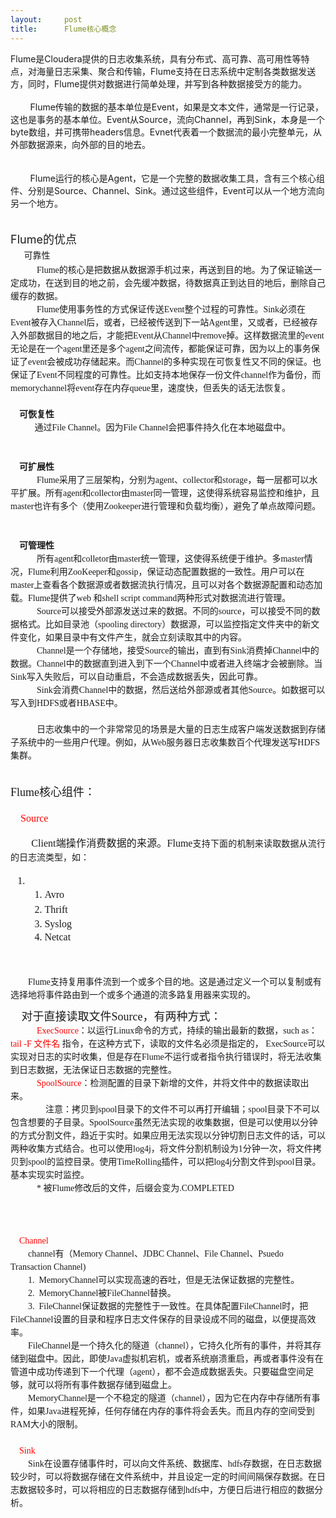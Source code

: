 ```yaml
---
layout:     post
title:      Flume核心概念
---
```

<div id="article_content" class="article_content clearfix csdn-tracking-statistics" data-pid="blog" data-mod="popu_307" data-dsm="post">
								            <link rel="stylesheet" href="https://csdnimg.cn/release/phoenix/template/css/ck_htmledit_views-f76675cdea.css">
						<div class="htmledit_views" id="content_views">
                
<div style="background-color:inherit;"><span></span>Flume是Cloudera提供的日志收集系统，具有分布式、高可靠、高可用性等特点，对海量日志采集、聚合和传输，Flume支持在日志系统中定制各类数据发送方，同时，Flume提供对数据进行简单处理，并写到各种数据接受方的能力。</div>
<div style="background-color:inherit;">        </div>
<div style="background-color:inherit;">        Flume传输的数据的基本单位是Event，如果是文本文件，通常是一行记录，这也是事务的基本单位。Event从Source，流向Channel，再到Sink，本身是一个byte数组，并可携带headers信息。Evnet代表着一个数据流的最小完整单元，从外部数据源来，向外部的目的地去。</div>
<div style="background-color:inherit;"><br style="background-color:inherit;"></div>
<div style="background-color:inherit;"><br style="background-color:inherit;"></div>
<div style="background-color:inherit;">        Flume运行的核心是Agent，它是一个完整的数据收集工具，含有三个核心组件、分别是Source、Channel、Sink。通过这些组件，Event可以从一个地方流向另一个地方。</div>
<div style="background-color:inherit;">        <img src="https://img-blog.csdn.net/20160527105905375" alt=""></div>
<strong></strong>
<div style="background-color:inherit;font-size:14px;"><strong><span style="font-size:14px;background-color:inherit;"><br style="background-color:inherit;"></span></strong></div>
<span style="font-size:18px;background-color:inherit;">Flume的优点</span>
<div style="background-color:inherit;"><span style="font-family:'微软雅黑';font-size:14px;line-height:21px;"><span style="font-size:18px;background-color:inherit;line-height:27px;">    </span><span style="font-size:14px;background-color:inherit;line-height:1.5;"> 可靠性</span></span>
<div style="font-family:'微软雅黑';font-size:14px;line-height:21px;">
<div>            Flume的核心是把数据从数据源手机过来，再送到目的地。为了保证输送一定成功，在送到目的地之前，会先缓冲数据，待数据真正到达目的地后，删除自己缓存的数据。</div>
<div>            Flume使用事务性的方式保证传送Event整个过程的可靠性。Sink必须在Event被存入Channel后，或者，已经被传送到下一站Agent里，又或者，已经被存入外部数据目的地之后，才能把Event从Channel中remove掉。这样数据流里的event无论是在一个agent里还是多个agent之间流传，都能保证可靠，因为以上的事务保证了event会被成功存储起来。而Channel的多种实现在可恢复性又不同的保证。也保证了Event不同程度的可靠性。比如支持本地保存一份文件channel作为备份，而memorychannel将event存在内存queue里，速度快，但丢失的话无法恢复。</div>
<div><strong><span style="font-size:14px;background-color:inherit;"><br style="background-color:inherit;"></span></strong></div>
<div><strong><span style="font-size:14px;background-color:inherit;">    可恢复性    </span></strong></div>
<div><span style="font-size:14px;background-color:inherit;"><strong>           </strong></span>通过File Channel。因为File Channel会把事件持久化在本地磁盘中。</div>
<div><br style="background-color:inherit;"></div>
<div><br style="background-color:inherit;"></div>
<strong><span style="font-size:14px;background-color:inherit;">    可扩展性</span></strong>
<div>            Flume采用了三层架构，分别为agent、collector和storage，每一层都可以水平扩展。所有agent和collector由master同一管理，这使得系统容易监控和维护，且master也许有多个（使用Zookeeper进行管理和负载均衡），避免了单点故障问题。</div>
<div>
<div style="background-color:inherit;"><br style="background-color:inherit;"></div>
<div style="background-color:inherit;"><br style="background-color:inherit;"></div>
</div>
<strong><span style="font-size:14px;background-color:inherit;">    可管理性</span></strong>       <span style="background-color:inherit;">        </span></div>
<div style="font-family:'微软雅黑';font-size:14px;line-height:21px;"><span style="background-color:inherit;">            所有agent和colletor由master统一管理</span><span style="background-color:inherit;">，这使得系统便于维护。多master情况，Flume利用ZooKeeper和gossip，保证动态配置数据的一致性。用户可以在master上查看各个数据源或者数据流执行情况，且可以对各个数据源配置和动态加载。Flume提供了web
 和shell script command两种形式对数据流进行管理。</span><br style="background-color:inherit;"></div>
<div style="font-family:'微软雅黑';font-size:14px;line-height:21px;">            Source可以接受外部源发送过来的数据。不同的source，可以接受不同的数据格式。比如目录池（spooling directory）数据源，可以监控指定文件夹中的新文件变化，如果目录中有文件产生，就会立刻读取其中的内容。</div>
<div style="font-family:'微软雅黑';font-size:14px;line-height:21px;">            Channel是一个存储地，接受Source的输出，直到有Sink消费掉Channel中的数据。Channel中的数据直到进入到下一个Channel中或者进入终端才会被删除。当Sink写入失败后，可以自动重启，不会造成数据丢失，因此可靠。</div>
<div style="font-family:'微软雅黑';font-size:14px;line-height:21px;">            Sink会消费Channel中的数据，然后送给外部源或者其他Source。如数据可以写入到HDFS或者HBASE中。</div>
<div style="font-family:'微软雅黑';font-size:14px;line-height:21px;"><span style="background-color:inherit;line-height:1.5;"><br style="background-color:inherit;"></span></div>
<div style="font-family:'微软雅黑';font-size:14px;line-height:21px;"><span style="background-color:inherit;line-height:1.5;">            日志收集中的一个非常常见的场景是大量的日志生成客户端发送数据到存储子系统中的一些用户代理。例如，从Web服务器日志收集数百个代理发送写HDFS集群。</span></div>
<div style="font-family:'微软雅黑';font-size:14px;line-height:21px;">
<div><img src="https://img-blog.csdn.net/20160527110024345" alt=""><br style="background-color:inherit;"></div>
<div>        </div>
</div>
<div style="font-family:'微软雅黑';font-size:14px;line-height:21px;">
<p style="font-family:Simsun;text-align:justify;">
<span style="background-color:inherit;"><span style="font-size:18px;background-color:inherit;"><span style="line-height:1.5;">Flume核心</span><span style="line-height:1.5;">组件：</span></span></span></p>
<p style="font-family:Simsun;font-size:16px;text-align:justify;">
<span style="line-height:1.5;">    <span style="color:#ff0000;background-color:inherit;"><span style="background-color:inherit;">Source</span></span></span></p>
<p style="font-family:Simsun;font-size:16px;text-align:justify;">
<span style="line-height:1.5;">        Client端操作消费数据的来源。</span><span style="line-height:1.5;">Flume</span><span style="font-size:14px;line-height:1.5;">支持下面的机制来读取数据从流行的日志流类型，如：</span></p>
<ol style="font-family:Simsun;font-size:16px;"><li><ol style="background-color:inherit;"><li style="background-color:inherit;"><span style="text-align:justify;line-height:1.5;">Avro</span></li><li style="background-color:inherit;"><span style="text-align:justify;line-height:1.5;">Thrift</span></li><li style="background-color:inherit;">Syslog</li><li style="background-color:inherit;text-align:justify;">Netcat</li></ol></li></ol></div>
<div style="font-family:'微软雅黑';font-size:14px;line-height:21px;">    <img src="https://img-blog.csdn.net/20160527110103011" alt=""></div>
<div style="font-family:'微软雅黑';font-size:14px;line-height:21px;"><span style="background-color:inherit;line-height:1.5;"></span>
<p style="background-color:inherit;">        Flume支持复用事件流到一个或多个目的地。这是通过定义一个可以复制或有选择地将事件路由到一个或多个通道的流多路复用器来实现的。</p>
</div>
<div style="font-family:'微软雅黑';font-size:14px;line-height:21px;"></div>
<div style="font-family:'微软雅黑';font-size:14px;line-height:21px;"><img src="https://img-blog.csdn.net/20160527110109277" alt=""><br style="background-color:inherit;"></div>
<div style="font-family:'微软雅黑';font-size:14px;line-height:21px;">     <span style="font-size:18px;background-color:inherit;"><span style="background-color:inherit;">对于直接读取文件Source，有两种方式：</span></span></div>
<div style="font-family:'微软雅黑';font-size:14px;line-height:21px;">            <span style="color:#ff0000;background-color:inherit;">ExecSource</span>：以运行Linux命令的方式，持续的输出最新的数据，such as：<span style="color:#ff0000;background-color:inherit;">tail -F 文件名 </span><span style="line-height:1.5;">指令，在这种方式下，读取的文件名必须是指定的，
 ExecSource可以实现对日志的实时收集，但是存在Flume不运行或者指令执行错误时，将无法收集到日志数据，无法保证日志数据的完整性。</span></div>
<div style="font-family:'微软雅黑';font-size:14px;line-height:21px;"><span style="line-height:1.5;">            <span style="color:#ff0000;background-color:inherit;">SpoolSource</span>：检测配置的目录下新增的文件，并将文件中的数据读取出来。</span></div>
<div style="font-family:'微软雅黑';font-size:14px;line-height:21px;"><span style="line-height:1.5;">                注意：拷贝到spool目录下的文件不可以再打开编辑；spool目录下不可以包含想要的子目录。SpoolSource虽然无法实现的收集数据，但是可以使用以分钟的方式分割文件，趋近于实时。如果应用无法实现以分钟切割日志文件的话，可以两种收集方式结合。也可以使用log4j，将文件分割机制设为1分钟一次，将文件拷贝到spool的监控目录。使用TimeRolling插件，可以把log4j分割文件到spool目录。基本实现实时监控。</span></div>
<div style="font-family:'微软雅黑';font-size:14px;line-height:21px;"><span style="line-height:1.5;">            * 被Flume修改后的文件，后缀会变为.COMPLETED</span></div>
<div style="font-family:'微软雅黑';font-size:14px;line-height:21px;"><span style="line-height:1.5;"><br style="background-color:inherit;"></span></div>
<div style="font-family:'微软雅黑';font-size:14px;line-height:21px;"><span style="line-height:1.5;">    </span></div>
<div style="font-family:'微软雅黑';font-size:14px;line-height:21px;"><br style="background-color:inherit;"></div>
<div style="font-family:'微软雅黑';font-size:14px;line-height:21px;">    <span style="background-color:inherit;"><span style="color:#ff0000;background-color:inherit;">Channel</span></span></div>
<div style="font-family:'微软雅黑';font-size:14px;line-height:21px;"><span style="line-height:1.5;">        channel有（Memory Channel、JDBC Channel、File Channel、Psuedo Transaction Channel)</span></div>
<div style="font-family:'微软雅黑';font-size:14px;line-height:21px;"><span style="line-height:1.5;">        1.  MemoryChannel可以实现高速的吞吐，但是无法保证数据的完整性。</span></div>
<div style="font-family:'微软雅黑';font-size:14px;line-height:21px;"><span style="line-height:1.5;">        2.  MemoryChannel被FileChannel替换。</span></div>
<div style="font-family:'微软雅黑';font-size:14px;line-height:21px;"><span style="line-height:1.5;">        3.  FileChannel保证数据的完整性于一致性。在具体配置FileChannel时，把FileChannel设置的目录和程序日志文件保存的目录设成不同的磁盘，以便提高效率。</span></div>
<div style="font-family:'微软雅黑';font-size:14px;line-height:21px;"><span style="line-height:1.5;">        FileChannel是一个持久化的隧道（channel），它持久化所有的事件，并将其存储到磁盘中。因此，即使Java虚拟机宕机，或者系统崩溃重启，再或者事件没有在管道中成功传递到下一个代理（agent），都不会造成数据丢失。只要磁盘空间足够，就可以将所有事件数据存储到磁盘上。  
   </span></div>
<div style="font-family:'微软雅黑';font-size:14px;line-height:21px;"><span style="line-height:1.5;">        MemoryChannel是一个不稳定的隧道（channel），因为它在内存中存储所有事件，如果Java进程死掉，任何存储在内存的事件将会丢失。而且内存的空间受到RAM大小的限制。</span></div>
<div style="font-family:'微软雅黑';font-size:14px;line-height:21px;"><br style="background-color:inherit;"></div>
<div style="font-family:'微软雅黑';font-size:14px;line-height:21px;">   <span style="background-color:inherit;"><span style="color:#ff0000;background-color:inherit;"> Sink</span></span></div>
<div style="font-family:'微软雅黑';font-size:14px;line-height:21px;">        Sink在设置存储事件时，可以向文件系统、数据库、hdfs存数据，在日志数据较少时，可以将数据存储在文件系统中，并且设定一定的时间间隔保存数据。在日志数据较多时，可以将相应的日志数据存储到hdfs中，方便日后进行相应的数据分析。</div>
<div><br></div>
</div>
            </div>
                </div>